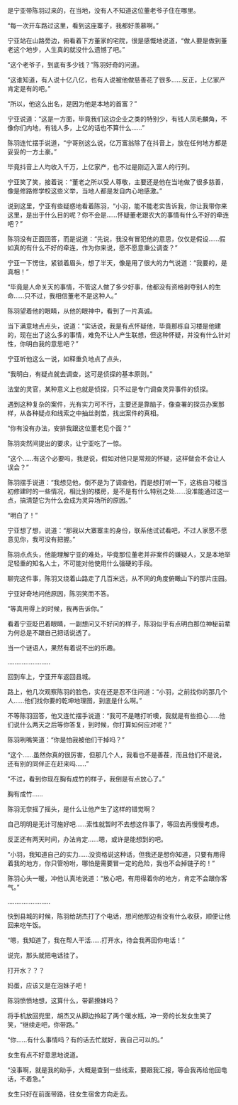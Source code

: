 是宁亚带陈羽过来的，在当地，没有人不知道这位董老爷子住在哪里。

“每一次开车路过这里，看到这座寨子，我都好羡慕啊。”

宁亚站在山路旁边，俯看着下方董家的宅院，很是感慨地说道，“做人要是做到董老这个地步，人生真的就没什么遗憾了吧。”

“这个老爷子，到底有多少钱？”陈羽好奇的问道。

“这谁知道，有人说十亿八亿，也有人说被他做慈善花了很多……反正，上亿家产肯定是有的吧。”

“所以，他这么出名，是因为他是本地的首富？”

宁亚说道：“这是一方面，毕竟我们这边企业之类的特别少，有钱人凤毛麟角，不像你们内地，有钱人多，上亿的话也不算什么……”

陈羽连忙摆手说道，“宁哥别这么说，亿万富翁除了在抖音上，放在任何地方都是妥妥的一方土豪。”

毕竟抖音上人均收入千万，上亿家产，也不过是刚迈入富人的行列。

宁亚笑了笑，接着说：“董老之所以受人尊敬，主要还是他在当地做了很多慈善，像是修路修学校这些义举，当地人都是发自内心地感激。”

说到这里，宁亚有些疑惑地看着陈羽，“小羽，能不能老实告诉我，你让我带你来这里，是出于什么目的呢？你不会是……怀疑董老跟农大的事情有什么不好的牵连吧？”

陈羽没有正面回答，而是说道：“先说，我没有冒犯他的意思，仅仅是假设……假如真的有什么不好的牵连，作为你来说，愿不愿意秉公调查？”

宁亚一下愣住，紧锁着眉头，想了半天，像是用了很大的力气说道：“我要的，是真相！”

“毕竟是人命关天的事情，不管这人做了多少好事，他都没有资格剥夺别人的生命……只不过，我相信董老不是这种人。”

陈羽望着他的眼睛，从他的眼神中，看到了一片真诚。

当下满意地点点头，说道：“实话说，我是有点怀疑他，毕竟那栋自习楼是他建的，现在出了这么多的事情，难免不让人产生联想，但这种怀疑，并没有什么针对性，你明白我的意思吧？”

宁亚听他这么一说，如释重负地点了点头，

“我明白，有疑点就去调查，这可是侦探的基本原则。”

法堂的灵官，某种意义上也就是侦探，只不过是专门调查灵异事件的侦探。

遇到这种复杂的案件，光有实力可不行，主要还是靠脑子，像查署的探员办案那样，从各种疑点和线索之中抽丝剥茧，找出案件的真相。

“你有没有办法，安排我跟这位董老见个面？”

陈羽突然间提出的要求，让宁亚吃了一惊。

“这个……有这个必要吗，我是说，假如对他只是常规的怀疑，这样做会不会让人误会？”

陈羽摆手说道：“我想见他，倒不是为了调查他，而是想打听一下，这栋自习楼当初修建时的一些情况，相比别的楼房，是不是有什么特别之处……没准能通过这一点，搞清楚它为什么会成为灵异场所的原因。”

“明白了！”

宁亚想了想，说道：“那我以大寨寨主的身份，联系他试试看吧，不过人家愿不愿意见你，我可没有把握。”

陈羽点点头，他能理解宁亚的难处，毕竟那位董老并非案件的嫌疑人，又是本地举足轻重的知名人士，不可能对他使用什么强硬的手段。

聊完这件事，陈羽又绕着山路走了几百米远，从不同的角度俯瞰山下的那片庄园。

宁亚好奇地问他原因，陈羽笑而不答。

“等真用得上的时候，我再告诉你。”

看着宁亚眨巴着眼睛，一副想问又不好问的样子，陈羽似乎有点明白那位神秘前辈为何总是不跟自己把话说透了。

当一个谜语人，果然有着说不出的乐趣。

……………………

回到车上，宁亚开车返回县城。

路上，他几次观察陈羽的脸色，实在还是忍不住问道：“小羽，之前找你的那几个人……他们找你要的乾坤地理图，到底是什么啊。”

不等陈羽回答，他又连忙摆手说道：“我可不是瞎打听噢，我就是有些担心……他们说什么两天之后等你答复，到时候，你打算如何应对呢？”

陈羽咧嘴笑道：“你是怕我被他们干掉吗？”

“这个……虽然你真的很厉害，但那几个人，我看也不是善茬，而且他们不是说，还有别的同伴正在赶来吗……”

“不过，看到你现在胸有成竹的样子，我倒是有点放心了。”

胸有成竹……

陈羽无奈摇了摇头，是什么让他产生了这样的错觉啊？

自己明明是无计可施好吧……索性就暂时不去想这件事了，等回去再慢慢考虑。

反正还有两天时间，办法肯定……嗯，或许是能想到的吧。

“小羽，我知道自己的实力……没资格说这种话，但我还是想你知道，只要有用得着我的地方，你只管吩咐，哪怕是需要冒一定的危险，我也不会掉链子的！”

陈羽心头一暖，冲他认真地说道：“放心吧，有用得着你的地方，肯定不会跟你客气。”

……………………

快到县城的时候，陈羽给胡杰打了个电话，想问他那边有没有什么收获，顺便让他回来吃午饭。

“嗯，我知道了，我在帮人干活……打开水，待会我再回你电话！”

说完，那头就把电话挂了。

打开水？？？

妈蛋，应该又是在泡妹子吧！

陈羽愤愤地想，这算什么，带薪撩妹吗？

将手机放回兜里，胡杰又从脚边拎起了两个暖水瓶，冲一旁的长发女生笑了笑，“继续走吧，你带路。”

“你……有什么事情吗？有的话去忙就好，我自己可以的。”

女生有点不好意思地说道。

“没事啊，就是我的助手，大概是查到一些线索，要跟我汇报，等会我再给他回电话，不着急。”

女生只好在前面带路，往女生宿舍方向走去。
